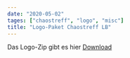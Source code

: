 ```yaml
---
date: "2020-05-02"
tages: ["chaostreff", "logo", "misc"]
title: "Logo-Paket Chaostreff LB"
---
```


Das Logo-Zip gibt es hier [Download](https://complb.de/logo/Logo_Chaostreff_LB.zip)


